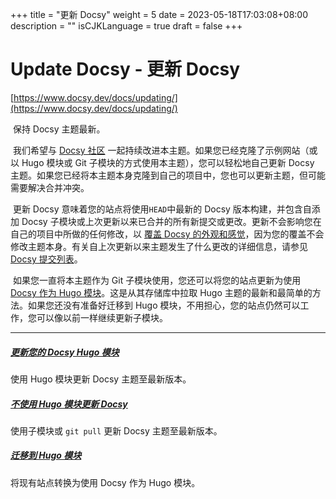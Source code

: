 +++
title = "更新 Docsy"
weight = 5
date = 2023-05-18T17:03:08+08:00
description = ""
isCJKLanguage = true
draft = false
+++

# Update Docsy - 更新 Docsy 

[https://www.docsy.dev/docs/updating/](https://www.docsy.dev/docs/updating/)

​	保持 Docsy 主题最新。 

​	我们希望与 [Docsy 社区](https://www.docsy.dev/docs/contribution-guidelines/) 一起持续改进本主题。如果您已经克隆了示例网站（或以 Hugo 模块或 Git 子模块的方式使用本主题），您可以轻松地自己更新 Docsy 主题。如果您已经将本主题本身克隆到自己的项目中，您也可以更新主题，但可能需要解决合并冲突。

​	更新 Docsy 意味着您的站点将使用`HEAD`中最新的 Docsy 版本构建，并包含自添加 Docsy 子模块或上次更新以来已合并的所有新提交或更改。更新不会影响您在自己的项目中所做的任何修改，以 [覆盖 Docsy 的外观和感觉](https://www.docsy.dev/docs/adding-content/lookandfeel/)，因为您的覆盖不会修改主题本身。有关自上次更新以来主题发生了什么更改的详细信息，请参见 [Docsy 提交列表](https://github.com/google/docsy/commits/main)。

​	如果您一直将本主题作为 Git 子模块使用，您还可以将您的站点更新为使用 [Docsy 作为 Hugo 模块](https://www.docsy.dev/docs/get-started/docsy-as-module/)。这是从其存储库中拉取 Hugo 主题的最新和最简单的方法。如果您还没有准备好迁移到 Hugo 模块，不用担心，您的站点仍然可以工作，您可以像以前一样继续更新子模块。

------

##### [更新您的 Docsy Hugo 模块 ](https://www.docsy.dev/docs/updating/updating-hugo-module/)

使用 Hugo 模块更新 Docsy 主题至最新版本。

##### [不使用 Hugo 模块更新 Docsy ](https://www.docsy.dev/docs/updating/updating-submodules/)

使用子模块或 `git pull` 更新 Docsy 主题至最新版本。

##### [迁移到 Hugo 模块](https://www.docsy.dev/docs/updating/convert-site-to-module/)

将现有站点转换为使用 Docsy 作为 Hugo 模块。
